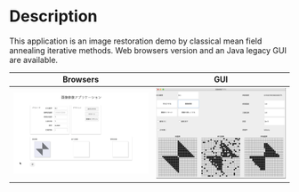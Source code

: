 # Description
This application is an image restoration demo by classical mean field annealing iterative methods.
Web browsers version and an Java legacy GUI are available.

Browsers | GUI
---|---
<img src="https://github.com/HrsUed/image-restoring/blob/main/html/demo.gif" width="300px"> |<img src="https://github.com/HrsUed/image-restoring/blob/main/java/captured_image.png" width="300px">

